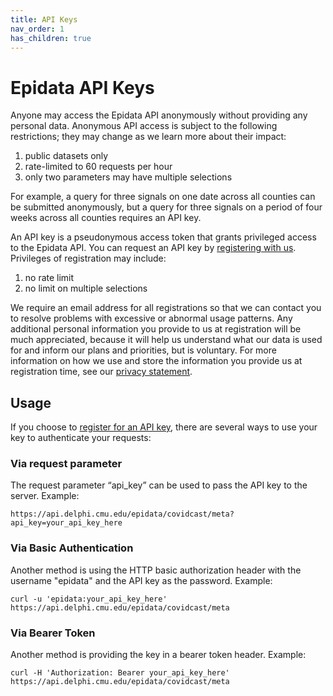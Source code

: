 ```yaml
---
title: API Keys
nav_order: 1
has_children: true
---
```


# Epidata API Keys

Anyone may access the Epidata API anonymously without providing any personal
data. Anonymous API access is subject to the following restrictions; they may
change as we learn more about their impact:

1. public datasets only
1. rate-limited to 60 requests per hour
1. only two parameters may have multiple selections

For example, a query for three signals on one date across all counties can be
submitted anonymously, but a query for three signals on a period of four weeks
across all counties requires an API key. 

An API key is a pseudonymous access token that grants privileged access to the
Epidata API. You can request an API key by 
[registering with us](https://forms.gle/hkBr5SfQgxguAfEt7).
Privileges of registration may include:

1. no rate limit
1. no limit on multiple selections

We require an email address for all registrations so that we can contact you to
resolve problems with excessive or abnormal usage patterns. Any additional
personal information you provide to us at registration will be much appreciated,
because it will help us understand what our data is used for and inform our
plans and priorities, but is voluntary. For more information on how we use and
store the information you provide us at registration time, see our
[privacy statement](privacy_statement.md).

## Usage

If you choose to [register for an API key](https://forms.gle/hkBr5SfQgxguAfEt7), 
there are several ways to use your key to authenticate your requests:

### Via request parameter

The request parameter “api_key” can be used to pass the API key to the server.
Example:

    https://api.delphi.cmu.edu/epidata/covidcast/meta?api_key=your_api_key_here

### Via Basic Authentication

Another method is using the HTTP basic authorization header with the username
"epidata" and the API key as the password. Example:

```
curl -u 'epidata:your_api_key_here' https://api.delphi.cmu.edu/epidata/covidcast/meta
```

### Via Bearer Token

Another method is providing the key in a bearer token header. Example:

```
curl -H 'Authorization: Bearer your_api_key_here' https://api.delphi.cmu.edu/epidata/covidcast/meta
```
